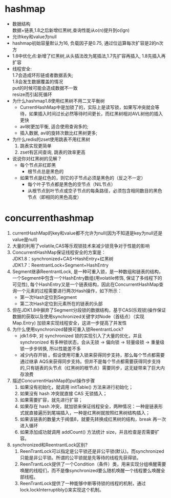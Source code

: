 # hashmap

- 数据结构  
  数据+链表,1.8之后新增红黑树,查询性能从o(n)提升到o(lgn)
- 允许key和value为null
- hashmap初始容量默认为16, 负载因子是0.75, 通过位运算每次扩容是2的n次方
- 1.8中优化点:新增了红黑树,从头插法改为尾插法,1.7先扩容再插入, 1.8先插入再扩容
- 线程安全:  
  1.7会造成环形链或者数据丢失;  
  1.8会发生数据覆盖的情况  
  put的时候可能会造成数据不一致  
  resize而引起死循环
- 为什么hashmap1.8使用红黑树不用二叉平衡树
    - CurrentHashMap中是加锁了的，实际上是读写锁，如果写冲突就会等待，如果插入时间过长必然等待时间更长，而红黑树相对AVL树他的插入更快
    - avl树更加平衡, 适合使用查询多的;
    - 插入数据, avl的旋转次数比红黑树更多;
- 为什么redis的zset使用跳表不用红黑树
    1. 跳表实现更简单
    2. zset有区间查询, 跳表的效率更高
- 说说你对红黑树的见解？
    - 每个节点非红即黑
        - 根节点总是黑色的
    - 如果节点是红色的，则它的子节点必须是黑色的（反之不一定）
        - 每个叶子节点都是黑色的空节点（NIL节点）
        - 从根节点到叶节点或空子节点的每条路径，必须包含相同数目的黑色节点（即相同的黑色高度）


# concurrenthashmap
1. currentHashMap的key和value都不允许为null(因为不知道是key为null还是value是null)
1. 大量的利用了volatile,CAS等乐观锁技术来减少锁竞争对于性能的影响
2. ConcurrentHashMap保证线程安全的方案是：  
   JDK1.8：synchronized+CAS+HashEntry+红黑树  
   JDK1.7：ReentrantLock+Segment+HashEntry
3. Segment继承ReentrantLock, 是一种可重入锁，是一种数组和链表的结构，一个Segment中包含一个HashEntry数组(用volatile修饰, 保证了多线程下的可见性), 每个HashEntry又是一个链表结构，因此在ConcurrentHashMap查询一个元素的过程需要进行两次Hash操作，如下所示：
    - 第一次Hash定位到Segment
    - 第二次Hash定位到元素所在的链表的头部
4. 但在JDK1.8中摒弃了Segment分段锁的数据结构，基于CAS(乐观锁)操作保证数据的获取以及使用synchronized关键字对Node（首结点）（实现 Map.Entry) 加锁来实现线程安全，这进一步提高了并发性
5. 为什么使用synchronized替换可重入锁ReentrantLock?
    - jdk1.6中, 对 synchronized 锁的实现引入了大量的优化，并且 synchronized 有多种锁状态，会从无锁 -> 偏向锁 -> 轻量级锁 -> 重量级锁一步步转换, 所以性能差不多
    - 减少内存开销 。假设使用可重入锁来获得同步支持，那么每个节点都需要通过继承 AQS来获得同步支持。但并不是每个节点都需要获得同步支持的,只有链表的头节点（红黑树的根节点）需要同步，这无疑带来了巨大内存浪费
5. 描述ConcurrentHashMap的put操作步骤
    1. 如果没有初始化，就调用 initTable() 方法来进行初始化；
    2. 如果没有 hash 冲突就直接 CAS 无锁插入；
    3. 如果需要扩容，就先进行扩容；
    4. 如果存在 hash 冲突，就加锁来保证线程安全，两种情况：一种是链表形式就直接遍历到尾端插入，一种是红黑树就按照红黑树结构插入；
    5. 如果该链表的数量大于阀值8，就要先转换成红黑树的结构，break 再一次进入循环
    6. 如果添加成功就调用 addCount() 方法统计 size，并且检查是否需要扩容。
6. synchronized和ReentrantLock区别?
    1. ReenTrantLock可以指定是公平锁还是非公平锁(默认)。而synchronized只能是非公平锁。所谓的公平锁就是先等待的线程先获得锁。
    2. ReenTrantLock提供了一个Condition（条件）类，用来实现分组唤醒需要唤醒的线程们，而不是像synchronized要么随机唤醒一个线程要么唤醒全部线程。
    3. ReenTrantLock提供了一种能够中断等待锁的线程的机制，通过lock.lockInterruptibly()来实现这个机制。









